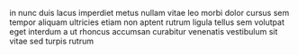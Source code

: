in nunc duis lacus imperdiet metus nullam vitae leo morbi dolor cursus sem
tempor aliquam ultricies etiam non aptent rutrum ligula tellus sem volutpat
eget interdum a ut rhoncus accumsan curabitur venenatis vestibulum sit vitae
sed turpis rutrum